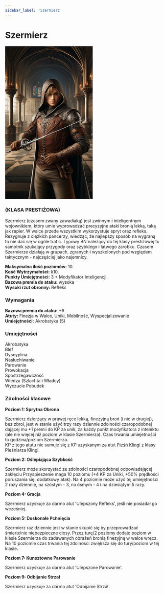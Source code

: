 ```yaml
---
sidebar_label: 'Szermierz'
---
```



# Szermierz

![szermierz](../../../static/img/wiki/wiki-klasy/szermierz.png)

### (KLASA PRESTIŻOWA)

Szermierz (czasem zwany zawadiaką) jest zwinnym i inteligentnym wojownikiem, który umie wyprowadzać precyzyjne ataki bronią lekką, taką jak rapier. W walce przede wszystkim wykorzystuje spryt oraz refleks. Rezygnuje z ciężkich pancerzy, wiedząc, że najlepszy sposób na wygraną to nie dać się w ogóle trafić.
Typowy BN należący do tej klasy prestiżowej to samotnik szukający przygody oraz szybkiego i łatwego zarobku. Czasem Szermierze działają w grupach, zgranych i wyszkolonych pod względem taktycznym - najczęściej jako najemnicy.

**Maksymalna ilość poziomów:** 10.\
**Kość Wytrzymałości:** k10.\
**Punkty Umiejętności:** 3 + Modyfikator Inteligencji.\
**Bazowa premia do ataku:** wysoka\
**Wysoki rzut obronny:** Refleks

### Wymagania
**Bazowa premia do ataku:** +6\
**Atuty:** Finezja w Walce, Uniki, Mobilność, Wyspecjalizowanie\
**Umiejętności:** Akrobatyka (5)


### Umiejętności
Akrobatyka\
Blef\
Dyscyplina\
Nasłuchiwanie\
Parowanie\
Prowokacja\
Spostrzegawczość\
Wiedza (Szlachta i Władcy)\
Wyczucie Pobudek

### Zdolności klasowe

**Poziom 1: Sprytna Obrona**

Szermierz dzierżący w prawej ręce lekką, finezyjną broń (i nic w drugiej), bez zbroi, jest w stanie użyć trzy razy dziennie zdolności czaropodobnej dającej mu +1 premii do KP za unik, za każdy punkt modyfikatora z intelektu (ale nie więcej niż poziom w klasie Szermierza). Czas trwania umiejetności to godzina/poziom Szermierza.\
KP z tego atutu nie sumuje się z KP uzyskanym za atut [Pieśń Klingi](https://wiki.nwn.net.pl/docs/Nowe%20Klasy/PiesniarzKlingi#zdolno%C5%9Bci-klasowe) z klasy Pieśniarza Klingi. 

**Poziom 2: Oślepiająca Szybkość**

Szermierz może skorzystać ze zdolności czaropodobnej odpowiadającej zaklęciu Przyspieszenie maga 10 poziomu (+4 KP za Uniki, +50% prędkości poruszania się, dodatkowy atak). Na 4 poziomie może użyć tej umiejętności 2 razy dziennie, na szóstym - 3, na ósmym - 4 i na dziesiątym 5 razy.

**Poziom 4: Gracja**

Szermierz uzyskuje za darmo atut 'Ulepszony Refleks', jeśli nie posiadał go wcześniej.

**Poziom 5: Doskonałe Pchnięcia**

Szermierz raz dziennie jest w stanie skupić się by przeprowadzać śmiertelnie niebezpieczne ciosy. Przez turę/2 poziomy dodaje poziom w klasie Szermierza do zadawanych obrażeń bronią finezyjną w walce wręcz. Na 10 poziomie czas trwania tej zdolności zwiększa się do tury/poziom w tej klasie.

**Poziom 7: Kunsztowne Parowanie**

Szermierz uzyskuje za darmo atut 'Ulepszone Parowanie'.

**Poziom 9: Odbijanie Strzał**

Szermierz uzyskuje za darmo atut 'Odbijanie Strzał'.

